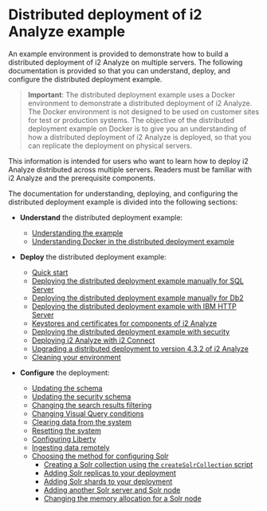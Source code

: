 # Distributed deployment of i2 Analyze example
An example environment is provided to demonstrate how to build a distributed deployment of i2 Analyze on multiple servers. The following documentation is provided so that you can understand, deploy, and configure the distributed deployment example.

>**Important**: The distributed deployment example uses a Docker environment to demonstrate a distributed deployment of i2 Analyze. The Docker environment is not designed to be used on customer sites for test or production systems. The objective of the distributed deployment example on Docker is to give you an understanding of how a distributed deployment of i2 Analyze is deployed, so that you can replicate the deployment on physical servers.

This information is intended for users who want to learn how to deploy i2 Analyze distributed across multiple servers. Readers must be familiar with i2 Analyze and the prerequisite components.

The documentation for understanding, deploying, and configuring the distributed deployment example is divided into the following sections:

- **Understand** the distributed deployment example:  
  - [Understanding the example](understand_example.md)
  - [Understanding Docker in the distributed deployment example](understand_example_docker.md)


- **Deploy** the distributed deployment example:  
  - [Quick start](deploy_quick_start.md)
  - [Deploying the distributed deployment example manually for SQL Server](deploy_walk_through_sqlserver.md)
  - [Deploying the distributed deployment example manually for Db2](deploy_walk_through_db2.md)
  - [Deploying the distributed deployment example with IBM HTTP Server](deploy_walk_through_http.md)
  - [Keystores and certificates for components of i2 Analyze](securing_certificates.md)
  - [Deploying the distributed deployment example with security](securing_ssl.md)
  - [Deploying i2 Analyze with i2 Connect](deploy_i2_connect.md)
  - [Upgrading a distributed deployment to version 4.3.2 of i2 Analyze](upgrade_walk_through.md)
  - [Cleaning your environment](deploy_clean_environment.md)


- **Configure** the deployment:  
  - [Updating the schema](configure_change_schema.md)
  - [Updating the security schema](configure_change_security_schema.md)
  - [Changing the search results filtering](configure_search_facets.md)
  - [Changing Visual Query conditions](configure_search_vq.md)
  - [Clearing data from the system](configure_system_clear_data.md)
  - [Resetting the system](configure_system_reset.md)
  - [Configuring Liberty](configure_liberty.md)
  - [Ingesting data remotely](deploy_etl_client.md)
  - [Choosing the method for configuring Solr](configure_solr_method.md)
    - [Creating a Solr collection using the `createSolrCollection` script](configure_solr_collection.md)
    - [Adding Solr replicas to your deployment](configure_solr_add_replica.md)
    - [Adding Solr shards to your deployment](configure_solr_add_shard.md)
    - [Adding another Solr server and Solr node](configure_solr_add_node.md)
    - [Changing the memory allocation for a Solr node](configure_solr_change_node_memory.md)
